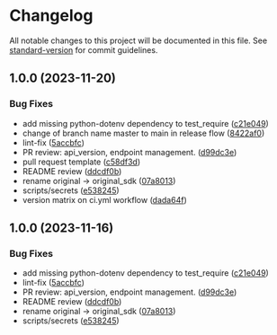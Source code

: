 # Changelog

All notable changes to this project will be documented in this file. See [standard-version](https://github.com/conventional-changelog/standard-version) for commit guidelines.

## 1.0.0 (2023-11-20)


### Bug Fixes

* add missing python-dotenv dependency to test_require ([c21e049](https://github.com/getoriginal/original-python/commit/c21e049394343a23e19291859251eadcc3cab22f))
* change of branch name master to main in release flow ([8422af0](https://github.com/getoriginal/original-python/commit/8422af0d9f5ec5a4ff100a9618747770e5f7bed3))
* lint-fix ([5accbfc](https://github.com/getoriginal/original-python/commit/5accbfcd5b56c79d00d76c40831821838f6af995))
* PR review: api_version, endpoint management. ([d99dc3e](https://github.com/getoriginal/original-python/commit/d99dc3e3cec5613ae1f0b63c7f37c3dacc158ae8))
* pull request template ([c58df3d](https://github.com/getoriginal/original-python/commit/c58df3ddaf4e8b2f1204caa86ecfb4c396c5b93b))
* README review ([ddcdf0b](https://github.com/getoriginal/original-python/commit/ddcdf0b31615dc680f02eb033a16e4b1bf0ff5c3))
* rename original -> original_sdk ([07a8013](https://github.com/getoriginal/original-python/commit/07a8013b9d286d9f3ee9d7994a5011c79bd0f808))
* scripts/secrets ([e538245](https://github.com/getoriginal/original-python/commit/e538245d7d68f4bbabca62c9b65af53336010c7f))
* version matrix on ci.yml workflow ([dada64f](https://github.com/getoriginal/original-python/commit/dada64f4dcebfdf796bd91178e76f4bcdb78b7f6))

## 1.0.0 (2023-11-16)


### Bug Fixes

* add missing python-dotenv dependency to test_require ([c21e049](https://github.com/getoriginal/original-python/commit/c21e049394343a23e19291859251eadcc3cab22f))
* lint-fix ([5accbfc](https://github.com/getoriginal/original-python/commit/5accbfcd5b56c79d00d76c40831821838f6af995))
* PR review: api_version, endpoint management. ([d99dc3e](https://github.com/getoriginal/original-python/commit/d99dc3e3cec5613ae1f0b63c7f37c3dacc158ae8))
* README review ([ddcdf0b](https://github.com/getoriginal/original-python/commit/ddcdf0b31615dc680f02eb033a16e4b1bf0ff5c3))
* rename original -> original_sdk ([07a8013](https://github.com/getoriginal/original-python/commit/07a8013b9d286d9f3ee9d7994a5011c79bd0f808))
* scripts/secrets ([e538245](https://github.com/getoriginal/original-python/commit/e538245d7d68f4bbabca62c9b65af53336010c7f))
